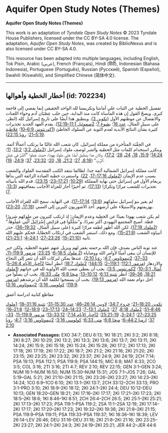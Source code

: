 # Aquifer Open Study Notes (Themes)

**Aquifer Open Study Notes (Themes)**

This work is an adaptation of *Tyndale Open Study Notes* © 2023 Tyndale House Publishers, licensed under the CC BY\-SA 4\.0 license. The adaptation, *Aquifer Open Study Notes*, was created by BiblioNexus and is also licensed under CC BY\-SA 4\.0\.

This resource has been adapted into multiple languages, including English, Tok Pisin, Arabic (عربي), French (Français), Hindi (हिंदी), Indonesian (Bahasa Indonesia), Portuguese (Português), Russian (Русский), Spanish (Español), Swahili (Kiswahili), and Simplified Chinese (简体中文).



--------------------------------

## أخطار الخطية وأهوالها (id: 702234)

تفضيل الخطية عن الثبات على أمانتنا وتكريسنا لله الواحد الحقيقي إنما يفضي إلى فاجعة كبرى. ويصحّ القول إن هذه المأساة كانت منذ البداية، حين جلب عِصْيَان آدم وحواء اللعنات والانفصال عن موطنهم الأول ([تكوين 3](https://ref.ly/Gen3:1-Gen3:24)). وينطبق هذا أيضًا على تاريخ إسرائيل كله (انظر، على سبيل المثال، [عدد 16](https://ref.ly/Num16:1-Num16:50)؛ [يشوع 7](https://ref.ly/Josh7:1-Josh7:26)؛ [2صموئيل 11:1–12:19](https://ref.ly/2Sam11:1-2Sam12:19)). يقدم العهد الجديد تحذيرات كثيرة بشأن النتائج الأبدية لعدم التوبة عن السلوك الخاطئ ([1كورنثوس 6:9–10](https://ref.ly/1Cor6:9-1Cor6:10)؛ [غلاطية 5:19–21](https://ref.ly/Gal5:19-Gal5:21)؛ [رؤيا 22:15](https://ref.ly/Rev22:15)).

في الحِقْبَة المتأخرة من مملكة إسرائيل، كان شعب الله غالبًا ما يرتكب أعمالًا آثمة. ويتكرر استخدام كلمات مثل *الخطية* و*الشر* لوصف ملوك إسرائيل ([2ملوك 3:2](https://ref.ly/2Kgs3:2)؛ [13:2](https://ref.ly/2Kgs13:2)، [11](https://ref.ly/2Kgs13:11)؛ [14:24](https://ref.ly/2Kgs14:24)؛ [15:9،](https://ref.ly/2Kgs15:9) [18،](https://ref.ly/2Kgs15:18) [24،](https://ref.ly/2Kgs15:24) [28](https://ref.ly/2Kgs15:28)؛ [17:2](https://ref.ly/2Kgs17:2)). وكان هذا ينطبق أيضًا على ملوك يهوذا، حيث عَمِلوا "ٱلشَّرَّ فِي عَيْنَيِ ٱلرَّبِّ" ([8:18،](https://ref.ly/2Kgs8:18) [27](https://ref.ly/2Kgs8:27)؛ [21:2،](https://ref.ly/2Kgs21:2) [16،](https://ref.ly/2Kgs21:16) [20](https://ref.ly/2Kgs21:20)؛ [23:32](https://ref.ly/2Kgs23:32)، [37](https://ref.ly/2Kgs23:37)؛ [24:9](https://ref.ly/2Kgs24:9)، [19](https://ref.ly/2Kgs24:19)).

كانت مملكة إسرائيل الشمالية آثمة جدا. لطالما تنتقد الكتب المقدسة الملوك والشعب بسبب عدم الإيمان ([2ملوك 17:16–17](https://ref.ly/2Kgs17:16-2Kgs17:17)، [22](https://ref.ly/2Kgs17:22)). واستمرت خطية العبادة الزائفة التي بدأها يربعام الأول في إسرائيل حتى نهاية المملكة ([10:29](https://ref.ly/2Kgs10:29)؛ [17:21–23](https://ref.ly/2Kgs17:21-2Kgs17:23)؛ [23:15](https://ref.ly/2Kgs23:15)). قدم الله بأنبيائه تحذيرات للشعب مرارًا وتكرارًا ([17:13](https://ref.ly/2Kgs17:13)). ثم أخيرًا أجاز للغزاة الأجانب بمعاقبتهم ([13:3](https://ref.ly/2Kgs13:3)، [7](https://ref.ly/2Kgs13:7)).

لم يغير بنو إسرائيل سلوكهم ([13:6](https://ref.ly/2Kgs13:6)؛ [17:14–17](https://ref.ly/2Kgs17:14-2Kgs17:17)). في النهاية، سمح الله للغزاة الأجانب بهزيمتهم والاستيلاء على أرضهم. أخذ الآشوريون كثيرين إلى السبي ([17:18،](https://ref.ly/2Kgs17:18) [20–23](https://ref.ly/2Kgs17:20-2Kgs17:23)).

لم يكن شعب يهوذا بعيدًا عن الخطية وعدم الإيمان؛ إذ ارتكب كثيرون من ملوكهم شرورًا فظة. أصبح المجتمع اليهودي أكثر تمردًا، و"سَلَكُوا فِي فَرَائِضِ إِسْرَائِيلَ ٱلَّتِي عَمِلُوهَا." ([2ملوك 17:19](https://ref.ly/2Kgs17:19)). لكن الله أظهر لطفه مرارًا كثيرة (على سبيل المثال، [19:32–36](https://ref.ly/2Kgs19:32-2Kgs19:36)). حذر أنبياؤه الشعب ([21:8–15](https://ref.ly/2Kgs21:8-2Kgs21:15)). ومع ذلك، استمر الشعب في ارتكاب الخطايا، فحكم عليهم الله ثانية ([21:10–15](https://ref.ly/2Kgs21:10-2Kgs21:15)؛ [23:26–27](https://ref.ly/2Kgs23:26-2Kgs23:27)؛ [24:1–4](https://ref.ly/2Kgs24:1-2Kgs24:4)؛ [25:1–21](https://ref.ly/2Kgs25:1-2Kgs25:21)).

عند توبة الناس بصدق، فإن الله برحمته يغفر لهم ويزيل عنهم عقوبة الخطية. ولكن خير للإنسان أن يبقى أمينًا لأوامر الله ووصاياه ([2 ملوك 18:5–6](https://ref.ly/2Kgs18:5-2Kgs18:6)؛ [23:25](https://ref.ly/2Kgs23:25)؛ [مزمور 119:9–11،](https://ref.ly/Ps119:9-Ps119:11) [33–37](https://ref.ly/Ps119:33-Ps119:37)؛ [2تيموثاوس 4:7](https://ref.ly/2Tim4:7)؛ [رؤيا 2:10](https://ref.ly/Rev2:10)). عندها يمكن لبركات الله أن تثمر إلى النجاح والازدهار ([مزمور 112:1](https://ref.ly/Ps112:1)؛ [119:1–2](https://ref.ly/Ps119:1-Ps119:2)؛ [144:15](https://ref.ly/Ps144:15)؛ [2ملوك 18:7](https://ref.ly/2Kgs18:7)؛ انظر أيضًا [2أخبار الأيام 26:4–5](https://ref.ly/2Chr26:4-2Chr26:5)؛ [أمثال 3:1–10](https://ref.ly/Prov3:1-Prov3:10)؛ [2كورنثوس 3:5](https://ref.ly/2Cor3:5)). يجب أن يعطي شعب الله الأولوية لله في حياتهم ([1ملوك 18:21،](https://ref.ly/1Kgs18:21) [36–39](https://ref.ly/1Kgs18:36-1Kgs18:39)؛ انظر [تثنية 6:13](https://ref.ly/Deut6:13)؛ [10:12–13](https://ref.ly/Deut10:12-Deut10:13)؛ [ميخا 6:8](https://ref.ly/Mic6:8)؛ [متّى 6:33](https://ref.ly/Matt6:33)). يجب أن يصلّوا من أجل دوام نعمة الله ([مزمور 19:13](https://ref.ly/Ps19:13)). يجب أن يسمحوا لكلمة الله أن ترشدهم ([مزمور 119:9](https://ref.ly/Ps119:9)؛ [كولوسي 3:16](https://ref.ly/Col3:16)؛ [2تيموثاوس 3:16](https://ref.ly/2Tim3:16)).

مقاطع كتابية لدراسة أعمق

[تكوين 18:20–21](https://ref.ly/Gen18:20-Gen18:21)؛ [خروج 34:7](https://ref.ly/Exod34:7)؛ [لاويين 26:14–46](https://ref.ly/Lev26:14-Lev26:46)؛ [عدد 15:30–31](https://ref.ly/Num15:30-Num15:31)؛ [تثنية 31:16–18](https://ref.ly/Deut31:16-Deut31:18)؛ [1ملوك 8:46–51](https://ref.ly/1Kgs8:46-1Kgs8:51)؛ [2ملوك 8:18](https://ref.ly/2Kgs8:18)، [27](https://ref.ly/2Kgs8:27)؛ [2ملوك 13:1–7](https://ref.ly/2Kgs13:1-2Kgs13:7)؛ [14:23–24](https://ref.ly/2Kgs14:23-2Kgs14:24)؛ [17:13–23](https://ref.ly/2Kgs17:13-2Kgs17:23)؛ [18:9–12](https://ref.ly/2Kgs18:9-2Kgs18:12)؛ [21:8–16](https://ref.ly/2Kgs21:8-2Kgs21:16)؛ [23:25–27](https://ref.ly/2Kgs23:25-2Kgs23:27)؛ [24:1–3](https://ref.ly/2Kgs24:1-2Kgs24:3)، [19–25:21](https://ref.ly/2Kgs24:19-2Kgs25:21)؛ [2أخبار الأيام 7:14](https://ref.ly/2Chr7:14)؛ [33:12–13](https://ref.ly/2Chr33:12-2Chr33:13)؛ [مزمور 119:9–11](https://ref.ly/Ps119:9-Ps119:11)، [33–37](https://ref.ly/Ps119:33-Ps119:37)؛ [إرميا 44:2–6](https://ref.ly/Jer44:2-Jer44:6)؛ [ميخا 6:8](https://ref.ly/Mic6:8)؛ [متى 6:33](https://ref.ly/Matt6:33)؛ [كولوسي 3:16](https://ref.ly/Col3:16)؛ [2تيموثاوس 3:16](https://ref.ly/2Tim3:16)؛ [4:7](https://ref.ly/2Tim4:7)؛ [رؤيا 2:10](https://ref.ly/Rev2:10)

* **Associated Passages:** EXO 34:7; DEU 6:13; 1KI 18:21; 2KI 3:2; 2KI 8:18; 2KI 8:27; 2KI 10:29; 2KI 13:2; 2KI 13:3; 2KI 13:6; 2KI 13:7; 2KI 13:11; 2KI 14:24; 2KI 15:9; 2KI 15:18; 2KI 15:24; 2KI 15:28; 2KI 17:2; 2KI 17:13; 2KI 17:18; 2KI 17:19; 2KI 17:22; 2KI 18:7; 2KI 21:2; 2KI 21:16; 2KI 21:20; 2KI 23:15; 2KI 23:25; 2KI 23:32; 2KI 23:37; 2KI 24:9; 2KI 24:19; 2CH 7:14; PSA 19:13; PSA 112:1; PSA 119:9; PSA 144:15; MIC 6:8; MAT 6:33; 2CO 3:5; COL 3:16; 2TI 3:16; 2TI 4:7; REV 2:10; REV 22:15; GEN 3:1–GEN 3:24; NUM 16:1–NUM 16:50; NUM 15:30–NUM 15:31; JOS 7:1–JOS 7:26; GAL 5:19–GAL 5:21; 2KI 21:10–2KI 21:15; 2KI 23:26–2KI 23:27; 2KI 14:23–2KI 14:24; 1CO 6:9–1CO 6:10; 2KI 13:1–2KI 13:7; 2CH 33:12–2CH 33:13; PRO 3:1–PRO 3:10; 2KI 18:9–2KI 18:12; 2KI 24:1–2KI 24:4; DEU 10:12–DEU 10:13; GEN 18:20–GEN 18:21; 2KI 17:16–2KI 17:17; 2KI 17:21–2KI 17:23; 2KI 18:5–2KI 18:6; 1KI 8:46–1KI 8:51; 2CH 26:4–2CH 26:5; 2KI 25:1–2KI 25:21; 2KI 17:13–2KI 17:23; PSA 119:1–PSA 119:2; 2SA 11:1–2SA 12:19; 2KI 17:14–2KI 17:17; 2KI 17:20–2KI 17:23; 2KI 19:32–2KI 19:36; 2KI 21:8–2KI 21:15; PSA 119:9–PSA 119:11; PSA 119:33–PSA 119:37; 1KI 18:36–1KI 18:39; LEV 26:14–LEV 26:46; DEU 31:16–DEU 31:18; 2KI 21:8–2KI 21:16; 2KI 23:25–2KI 23:27; 2KI 24:1–2KI 24:3; 2KI 24:19–2KI 25:21; JER 44:2–JER 44:6

